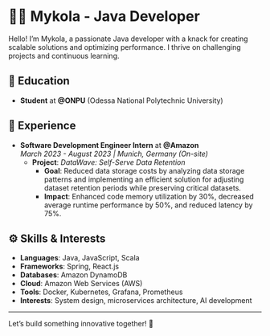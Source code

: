 # 👨‍💻 Mykola - Java Developer

Hello! I’m Mykola, a passionate Java developer with a knack for creating scalable solutions and optimizing performance. I thrive on challenging projects and continuous learning.

## 🏫 Education
- **Student** at **@ONPU** (Odessa National Polytechnic University)

## 💼 Experience
- **Software Development Engineer Intern** at **@Amazon**  
  *March 2023 - August 2023 | Munich, Germany (On-site)*  
  - **Project**: *DataWave: Self-Serve Data Retention*  
    - **Goal**: Reduced data storage costs by analyzing data storage patterns and implementing an efficient solution for adjusting dataset retention periods while preserving critical datasets.  
    - **Impact**: Enhanced code memory utilization by 30%, decreased average runtime performance by 50%, and reduced latency by 75%.

## ⚙️ Skills & Interests
- **Languages**: Java, JavaScript, Scala
- **Frameworks**: Spring, React.js
- **Databases**: Amazon DynamoDB
- **Cloud**: Amazon Web Services (AWS)
- **Tools**: Docker, Kubernetes, Grafana, Prometheus
- **Interests**: System design, microservices architecture, AI development

---

Let’s build something innovative together! 🚀

